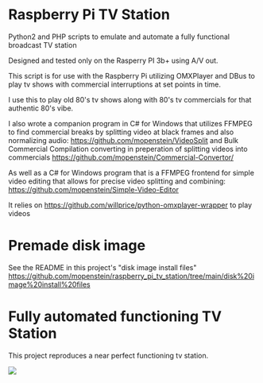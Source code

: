 # Raspberry Pi TV Station

Python2 and PHP scripts to emulate and automate a fully functional broadcast TV station

Designed and tested only on the Rasperry PI 3b+ using A/V out. 

This script is for use with the Raspberry Pi utilizing OMXPlayer and DBus to play tv shows with commercial interruptions at set points in time.

I use this to play old 80's tv shows along with 80's tv commercials for that authentic 80's vibe.

I also wrote a companion program in C# for Windows that utilizes FFMPEG to find commercial breaks by splitting video at black frames and also normalizing audio: https://github.com/mopenstein/VideoSplit and Bulk Commercial Compilation converting in preperation of splitting videos into commercials https://github.com/mopenstein/Commercial-Convertor/

As well as a C# for Windows program that is a FFMPEG frontend for simple video editing that allows for precise video splitting and combining: https://github.com/mopenstein/Simple-Video-Editor

It relies on https://github.com/willprice/python-omxplayer-wrapper to play videos

# Premade disk image

See the README in this project's "disk image install files" https://github.com/mopenstein/raspberry_pi_tv_station/tree/main/disk%20image%20install%20files

# Fully automated functioning TV Station

This project reproduces a near perfect functioning tv station.

![](https://biggles.us/shared/images/raspberry-pi-tv-station-schedule.png)
